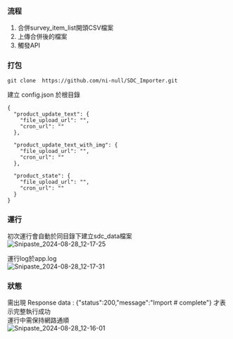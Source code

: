 ### 流程

1. 合併survey_item_list開頭CSV檔案
2. 上傳合併後的檔案
3. 觸發API


### 打包

```
git clone  https://github.com/ni-null/SDC_Importer.git 
```

建立 config.json 於根目錄
```
{
  "product_update_text": {
    "file_upload_url": "",
    "cron_url": ""
  },

  "product_update_text_with_img": {
    "file_upload_url": "",
    "cron_url": ""
  },

  "product_state": {
    "file_upload_url": "",
    "cron_url": ""
  }
}

```

### 運行
初次運行會自動於同目錄下建立sdc_data檔案  
![Snipaste_2024-08-28_12-17-25](https://github.com/user-attachments/assets/a69b3762-2ba7-4510-9f8a-df1a92b2665a)


運行log於app.log  
![Snipaste_2024-08-28_12-17-31](https://github.com/user-attachments/assets/8b873c45-3b86-47df-971c-fe3ddab42728)



### 狀態
需出現 Response data : {"status":200,"message":"Import # complete"} 才表示完整執行成功  
運行中需保持網路通順  
![Snipaste_2024-08-28_12-16-01](https://github.com/user-attachments/assets/8cbd7a97-e54b-4675-8cac-852c61af94f6)
